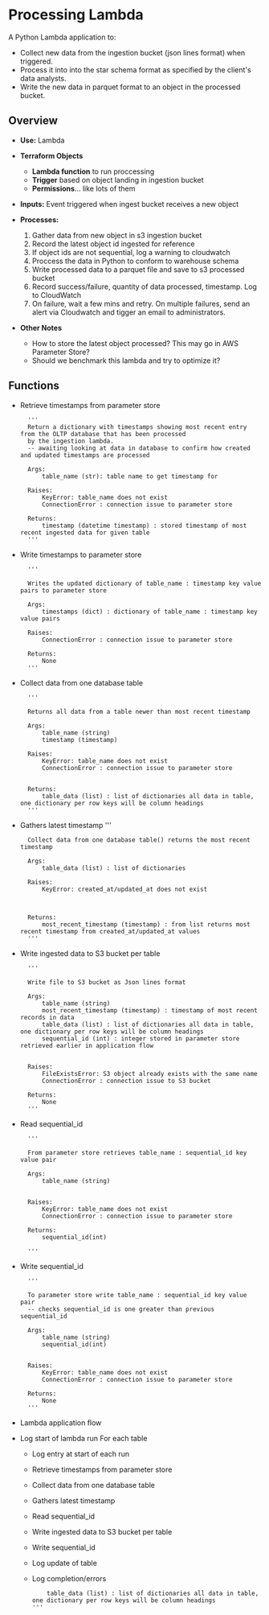 # Processing Lambda

A Python Lambda application to:

- Collect new data from the ingestion bucket (json lines format) when triggered.
- Process it into into the star schema format as specified by the client's data analysts.
- Write the new data in parquet format to an object in the processed bucket.

## Overview

- **Use:** Lambda
- **Terraform Objects**

  - **Lambda function** to run proccessing
  - **Trigger** based on object landing in ingestion bucket
  - **Permissions**... like lots of them

- **Inputs:** Event triggered when ingest bucket receives a new object
- **Processes:**
  1. Gather data from new object in s3 ingestion bucket
  2. Record the latest object id ingested for reference
  3. If object ids are not sequential, log a warning to cloudwatch
  4. Proccess the data in Python to conform to warehouse schema
  5. Write processed data to a parquet file and save to s3 processed bucket
  6. Record success/failure, quantity of data processed, timestamp. Log to CloudWatch
  7. On failure, wait a few mins and retry. On multiple failures, send an alert via Cloudwatch and tigger an email to administrators.
- **Other Notes**
  - How to store the latest object processed? This may go in AWS Parameter Store?
  - Should we benchmark this lambda and try to optimize it?

## Functions

- Retrieve timestamps from parameter store

        '''
        Return a dictionary with timestamps showing most recent entry from the OLTP database that has been processed
        by the ingestion lambda.
        -- awaiting looking at data in database to confirm how created and updated timestamps are processed

        Args:
            table_name (str): table name to get timestamp for

        Raises:
            KeyError: table_name does not exist
            ConnectionError : connection issue to parameter store

        Returns:
            timestamp (datetime timestamp) : stored timestamp of most recent ingested data for given table
        '''

- Write timestamps to parameter store

        '''

        Writes the updated dictionary of table_name : timestamp key value pairs to parameter store

        Args:
            timestamps (dict) : dictionary of table_name : timestamp key value pairs

        Raises:
            ConnectionError : connection issue to parameter store

        Returns:
            None
        '''

- Collect data from one database table

        '''

        Returns all data from a table newer than most recent timestamp

        Args:
            table_name (string)
            timestamp (timestamp)

        Raises:
            KeyError: table_name does not exist
            ConnectionError : connection issue to parameter store


        Returns:
            table_data (list) : list of dictionaries all data in table, one dictionary per row keys will be column headings
        '''

- Gathers latest timestamp
  '''

        Collect data from one database table() returns the most recent timestamp

        Args:
            table_data (list) : list of dictionaries

        Raises:
            KeyError: created_at/updated_at does not exist



        Returns:
            most_recent_timestamp (timestamp) : from list returns most recent timestamp from created_at/updated_at values
        '''

- Write ingested data to S3 bucket per table

        '''

        Write file to S3 bucket as Json lines format

        Args:
            table_name (string)
            most_recent_timestamp (timestamp) : timestamp of most recent records in data
            table_data (list) : list of dictionaries all data in table, one dictionary per row keys will be column headings
            sequential_id (int) : integer stored in parameter store retrieved earlier in application flow


        Raises:
            FileExistsError: S3 object already exists with the same name
            ConnectionError : connection issue to S3 bucket

        Returns:
            None
        '''

- Read sequential_id

        '''

        From parameter store retrieves table_name : sequential_id key value pair

        Args:
            table_name (string)


        Raises:
            KeyError: table_name does not exist
            ConnectionError : connection issue to parameter store

        Returns:
            sequential_id(int)

        '''

- Write sequential_id

        '''

        To parameter store write table_name : sequential_id key value pair
        -- checks sequential_id is one greater than previous sequential_id

        Args:
            table_name (string)
            sequential_id(int)


        Raises:
            KeyError: table_name does not exist
            ConnectionError : connection issue to parameter store

        Returns:
            None
        '''

- Lambda application flow
- Log start of lambda run
  For each table
  - Log entry at start of each run
  - Retrieve timestamps from parameter store
  - Collect data from one database table
  - Gathers latest timestamp
  - Read sequential_id
  - Write ingested data to S3 bucket per table
  - Write sequential_id
  - Log update of table
  - Log completion/errors

            table_data (list) : list of dictionaries all data in table, one dictionary per row keys will be column headings
        '''
